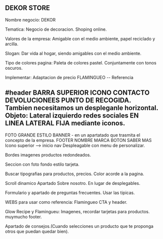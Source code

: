 <h2>DEKOR STORE</h2>
Nombre negocio: DEKOR

Tematica: Negocio de decoracion. Shoping online.

Valores de la empresa: Amigable con el medio ambiente, papel reciclado y arcilla.

Slogan: Dar vida al hogar, siendo amigables con el medio ambiente.

Tipo de colores pagina: Paleta de colores pastel. Conjuntamente con tonos oscuros.

Implementar: Adaptacion de precio FLAMINGUEO -- Referencia

#header
BARRA SUPERIOR ICONO CONTACTO DEVOLUCIONEES PUNTO DE RECOGIDA.
		Tambien necesitamos un despleganle horizontal.
Objeto:
Lateral izquierdo redes sociales EN LINEA LATERAL FIJA mediante iconos.
-------------------------------------------------------------------------------------
FOTO GRANDE ESTILO BANNER - en un apartatado que trasmita el concepto de la empresa.
FOOTER NOMBRE MARCA BOTON SABER MAS
Icono superior --> inicio nav
Despleagable con menu de personalizar.



Bordes imagenes productos redondeados.

Seccion con foto fondo estilo tarjeta.

Buscar tipografias para productos, precios. Color acorde a la pagina.

Scroll dinamico Apartado Sobre nosotro. En lugar de desplegables.

Formulario y apartado de preguntas frecuentes. Usar las tipicas. 


WEBS para usar como referencia:
Flamingueo CTA y header.

Glow Recipe y Flamingueu: Imagenes, recordar tarjetas para productos.
muymucho footer.

Apartado de consejos.(Cuando selecciones un producto que te proponga otros
que puedan quedar bien).
